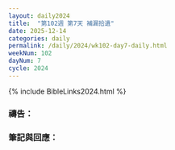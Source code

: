 ```yaml
---
layout: daily2024
title:  "第102週 第7天 補漏拾遺"
date: 2025-12-14
categories: daily
permalink: /daily/2024/wk102-day7-daily.html
weekNum: 102
dayNum: 7
cycle: 2024
---
```


{% include BibleLinks2024.html %}

### 禱告：

### 筆記與回應：
